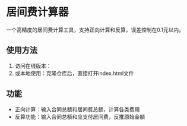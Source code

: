 # 居间费计算器
一个高精度的居间费计算工具，支持正向计算和反算，误差控制在0.1元以内。

## 使用方法
1. 访问在线版本：
2. 或本地使用：克隆仓库后，直接打开index.html文件

## 功能
- 正向计算：输入合同总额和居间费总额，计算各类费用
- 反算功能：输入合同总额和应支付居间费，反推原始金额
